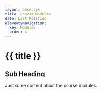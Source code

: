 ```yaml
---
layout: base.njk
title: Course Modules
date: Last Modified
eleventyNavigation:
  key: Modules
  order: 4
---
```


# {{ title }}

## Sub Heading

Just some content about the course modules.
